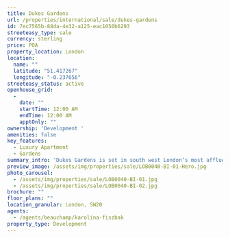 ```yaml
---
title: Dukes Gardens
url: /properties/international/sale/dukes-gardens
id: 7ec7565b-88da-4e32-a125-eac1050b6293
streeteasy_type: sale
currency: sterling
price: POA
property_location: London
location:
  name: ""
  latitude: "51.417267"
  longitude: "-0.237656"
streeteasy_status: active
openhouse_grid:
  - 
    date: ""
    startTime: 12:00 AM
    endTime: 12:00 AM
    apptOnly: ""
ownership: 'Development '
amenities: false
key_features:
  - Luxury Apartment
  - Gardens
summary_intro: 'Dukes Gardens is set in south west London’s most affluent and desirable location as part of an inspired new development of exclusive apartments with elegant exteriors, luxuriously finished interiors and set within mature, green parkland. The homes at Dukes Gardens are newly built in an exclusive residential neighbourhood and provide a rare opportunity to own a quintessentially English property in an area rich in heritage. The apartments are known as The Perry, The Ashe, The King, The Roche, The Woodford, The Nestor, The Rosewall, The Murray and The Williams. ***PRICES STARTING FROM £1,150,00***. Photos shown are CGI images.'
preview_image: /assets/img/properties/sale/LOB0040-BI-01-Hero.jpg
photo_carousel:
  - /assets/img/properties/sale/LOB0040-BI-01.jpg
  - /assets/img/properties/sale/LOB0040-BI-02.jpg
brochure: ""
floor_plans: ""
location_granular: London, SW20
agents:
  - /agents/beauchamp/karolina-fiszbak
property_type: Development
---
```


